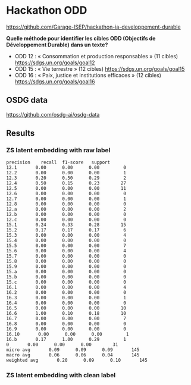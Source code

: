 # Hackathon ODD

https://github.com/Garage-ISEP/hackathon-ia-developpement-durable

**Quelle méthode pour identifier les cibles ODD (Objectifs de Développement Durable) dans un texte?**

- ODD 12 : « Consommation et production responsables » (11 cibles)
https://sdgs.un.org/goals/goal12
- ODD 15 : « Vie terrestre » (12 cibles)
https://sdgs.un.org/goals/goal15
- ODD 16 : « Paix, justice et institutions efficaces » (12 cibles)
https://sdgs.un.org/goals/goal16

## OSDG data
https://github.com/osdg-ai/osdg-data

## Results

### ZS latent embedding with raw label

```shell
precision    recall  f1-score   support
12.1       0.00      0.00      0.00         0
12.2       0.00      0.00      0.00         1
12.3       0.20      0.50      0.29         2
12.4       0.50      0.15      0.23        27
12.5       0.00      0.00      0.00        11
12.6       0.00      0.00      0.00         0
12.7       0.00      0.00      0.00         1
12.8       0.00      0.00      0.00         0
12.a       0.00      0.00      0.00         2
12.b       0.00      0.00      0.00         0
12.c       0.00      0.00      0.00         0
15.1       0.24      0.33      0.28        15
15.2       0.17      0.17      0.17         6
15.3       0.00      0.00      0.00         4
15.4       0.00      0.00      0.00         0
15.5       0.00      0.00      0.00         7
15.6       0.00      0.00      0.00         4
15.7       0.00      0.00      0.00         0
15.8       0.00      0.00      0.00         0
15.9       0.00      0.00      0.00         0
15.a       0.00      0.00      0.00         0
15.b       0.00      0.00      0.00         0
15.c       0.00      0.00      0.00         0
16.1       0.00      0.00      0.00         4
16.2       0.00      0.00      0.00         0
16.3       0.00      0.00      0.00         1
16.4       0.00      0.00      0.00         0
16.5       0.00      0.00      0.00        10
16.6       1.00      0.10      0.18        10
16.7       0.00      0.00      0.00         7
16.8       0.00      0.00      0.00         0
16.9       0.00      0.00      0.00         0
16.10       0.00      0.00      0.00         1
16.b       0.17      1.00      0.29         1
0       0.00      0.00      0.00        31
micro avg       0.09      0.09      0.09       145
macro avg       0.06      0.06      0.04       145
weighted avg       0.20      0.09      0.10       145
```



### ZS latent embedding with clean label
